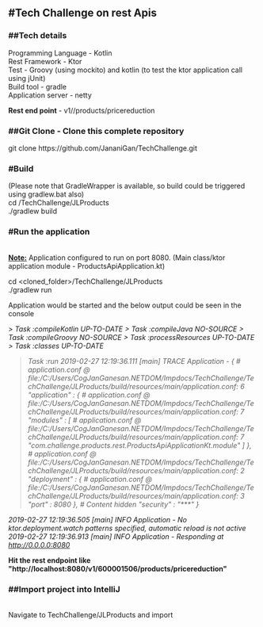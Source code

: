 <h2>#Tech Challenge on rest Apis</h2>

<h3>##Tech details</h3>
Programming Language - Kotlin<br/>
Rest Framework - Ktor<br/>
Test - Groovy (using mockito) and kotlin (to test the ktor application call using jUnit)<br/>
Build tool - gradle<br/>
Application server - netty<br/>

<b>Rest end point</b> - v1/<categoryid>/products/pricereduction 

<h3>##Git Clone - Clone this complete repository</h3>
git clone https://github.com/JananiGan/TechChallenge.git<br/>

<h3>#Build </h3> (Please note that GradleWrapper is available, so build could be triggered using gradlew.bat also)<br/>
cd <cloned_folder>/TechChallenge/JLProducts<br/>
./gradlew build<br/>

<h3>#Run the application</h3><br/>
<b><u>Note:</u></b> Application configured to run on port 8080. (Main class/ktor application module - ProductsApiApplication.kt) <br/>

cd <cloned_folder>/TechChallenge/JLProducts<br/>
./gradlew run<br/>

Application would be started and the below output could be seen in the console<br/>

<i>
> Task :compileKotlin UP-TO-DATE
> Task :compileJava NO-SOURCE
> Task :compileGroovy NO-SOURCE
> Task :processResources UP-TO-DATE
> Task :classes UP-TO-DATE

> Task :run
2019-02-27 12:19:36.111 [main] TRACE Application - {
    # application.conf @ file:/C:/Users/CogJanGanesan.NETDOM/Impdocs/TechChallenge/TechChallenge/JLProducts/build/resources/main/application.conf: 6
    "application" : {
        # application.conf @ file:/C:/Users/CogJanGanesan.NETDOM/Impdocs/TechChallenge/TechChallenge/JLProducts/build/resources/main/application.conf: 7
        "modules" : [
            # application.conf @ file:/C:/Users/CogJanGanesan.NETDOM/Impdocs/TechChallenge/TechChallenge/JLProducts/build/resources/main/application.conf: 7
            "com.challenge.products.rest.ProductsApiApplicationKt.module"
        ]
    },
    # application.conf @ file:/C:/Users/CogJanGanesan.NETDOM/Impdocs/TechChallenge/TechChallenge/JLProducts/build/resources/main/application.conf: 2
    "deployment" : {
        # application.conf @ file:/C:/Users/CogJanGanesan.NETDOM/Impdocs/TechChallenge/TechChallenge/JLProducts/build/resources/main/application.conf: 3
        "port" : 8080
    },
    # Content hidden
    "security" : "***"
}

2019-02-27 12:19:36.505 [main] INFO  Application - No ktor.deployment.watch patterns specified, automatic reload is not active
2019-02-27 12:19:36.913 [main] INFO  Application - Responding at http://0.0.0.0:8080
</i>

<b> Hit the rest endpoint like "http://localhost:8080/v1/600001506/products/pricereduction" </b>

<h3>##Import project into IntelliJ</h3><br/>
Navigate to TechChallenge/JLProducts and import<br/>